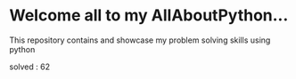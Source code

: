 # Welcome all to my AllAboutPython...
This repository contains and showcase my problem solving skills using python

solved : 62
